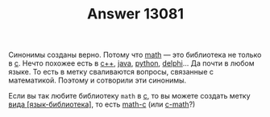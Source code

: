﻿---
title: "Answer 13081"
se.owner.user_id: 532877
se.owner.display_name: "Зонтик"
se.owner.link: "https://ru.meta.stackoverflow.com/users/532877/%d0%97%d0%be%d0%bd%d1%82%d0%b8%d0%ba"
se.answer_id: 13081
se.question_id: 13080
se.post_type: answer
se.is_accepted: True
---
<p>Синонимы созданы верно. Потому что <a href="https://ru.stackoverflow.com/questions/tagged/math" class="post-tag" title="показать вопросы с меткой [math]" aria-label="показать вопросы с меткой [math]" rel="tag" aria-labelledby="tag-math-tooltip-container">math</a> — это библиотека не только в <a href="https://ru.stackoverflow.com/questions/tagged/c" class="post-tag" title="показать вопросы с меткой [c]" aria-label="показать вопросы с меткой [c]" rel="tag" aria-labelledby="tag-c-tooltip-container">c</a>. Нечто похожее есть в <a href="https://ru.stackoverflow.com/questions/tagged/c%2b%2b" class="post-tag" title="показать вопросы с меткой [c++]" aria-label="показать вопросы с меткой [c++]" rel="tag" aria-labelledby="tag-c++-tooltip-container">c++</a>, <a href="https://ru.stackoverflow.com/questions/tagged/java" class="post-tag" title="показать вопросы с меткой [java]" aria-label="показать вопросы с меткой [java]" rel="tag" aria-labelledby="tag-java-tooltip-container">java</a>, <a href="https://ru.stackoverflow.com/questions/tagged/python" class="post-tag" title="показать вопросы с меткой [python]" aria-label="показать вопросы с меткой [python]" rel="tag" aria-labelledby="tag-python-tooltip-container">python</a>, <a href="https://ru.stackoverflow.com/questions/tagged/delphi" class="post-tag" title="показать вопросы с меткой [delphi]" aria-label="показать вопросы с меткой [delphi]" rel="tag" aria-labelledby="tag-delphi-tooltip-container">delphi</a>... Да почти в любом языке. То есть в метку сваливаются вопросы, связанные с математикой. Поэтому и сотворили эти синонимы.</p>
<p>Если вы так любите библиотеку <code>math</code> в <a href="https://ru.stackoverflow.com/questions/tagged/c" class="post-tag" title="показать вопросы с меткой [c]" aria-label="показать вопросы с меткой [c]" rel="tag" aria-labelledby="tag-c-tooltip-container">c</a>, то вы можете создать метку <a href="https://ru.meta.stackoverflow.com/q/12880/532877">вида [язык-библиотека]</a>, то есть <a href="https://ru.stackoverflow.com/questions/tagged/math-c" class="post-tag" title="показать вопросы с меткой [math-c]" aria-label="показать вопросы с меткой [math-c]" rel="tag" aria-labelledby="tag-math-c-tooltip-container">math-c</a> (или <a href="https://ru.stackoverflow.com/questions/tagged/c-math" class="post-tag" title="показать вопросы с меткой [c-math]" aria-label="показать вопросы с меткой [c-math]" rel="tag" aria-labelledby="tag-c-math-tooltip-container">c-math</a>?)</p>
